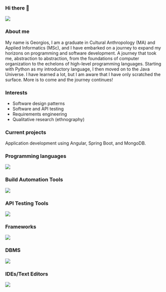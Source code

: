 ### Hi there 👋


<p>
  <a href="https://image.lexica.art/full_webp/3ccff4a8-fb6e-47e6-80a3-1e58211d7ec0">
    <img src="https://image.lexica.art/full_webp/3ccff4a8-fb6e-47e6-80a3-1e58211d7ec0" />
  </a>
</p>

### About me

My name is Georgios, I am a graduate in Cultural Anthropology (MA) and Applied Informatics (MSc), and I have embarked on a journey to expand my horizons on programming and software development. A journey that took me, abstraction to abstraction, from the foundations of computer organization to the echelons of high-level programming languages. Starting with Python as my introductory language, I then moved on to the Java Universe. I have learned a lot, but I am aware that I have only scratched the surface. More is to come and the journey continues!

### Interests

* Software design patterns
* Software and API testing
* Requirements engineering
* Qualitative research (ethnography)

### Current projects

Application development using Angular, Spring Boot, and MongoDB.

### Programming languages

<p>
  <a href="https://skillicons.dev">
    <img src="https://skillicons.dev/icons?i=java,javascript,typescript,python&theme=light" />
  </a>
</p>

### Build Automation Tools

<p>
  <a href="https://skillicons.dev">
    <img src="https://skillicons.dev/icons?i=gradle,maven&theme=light" />
  </a>
</p>

### API Testing Tools

<p>
  <a href="https://skillicons.dev">
    <img src="https://skillicons.dev/icons?i=postman" />
  </a>
</p>


### Frameworks

<p>
  <a href="https://skillicons.dev">
    <img src="https://skillicons.dev/icons?i=spring,bootstrap,angular&theme=light" />
  </a>
</p>

### DBMS

<p>
  <a href="https://skillicons.dev">
    <img src="https://skillicons.dev/icons?i=mysql,mongo&theme=light" />
  </a>
</p>

### IDEs/Text Editors

<p>
  <a href="https://skillicons.dev">
    <img src="https://skillicons.dev/icons?i=idea,eclipse,vscode&theme=light" />
  </a>
</p>
